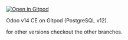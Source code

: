 [![Open in Gitpod](https://gitpod.io/button/open-in-gitpod.svg)](https://gitpod.io/from-referrer/)

Odoo v14 CE on Gitpod (PostgreSQL v12).

for other versions checkout the other branches.
